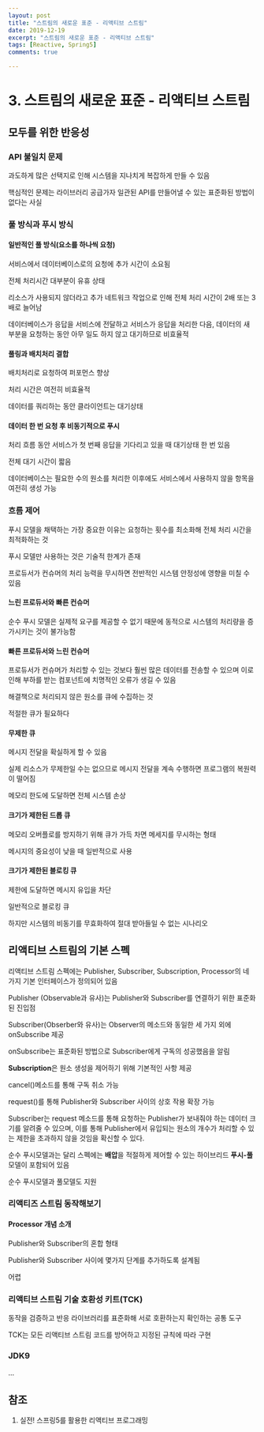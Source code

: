 ```yaml
---
layout: post
title: "스트림의 새로운 표준 - 리액티브 스트림"
date: 2019-12-19
excerpt: "스트림의 새로운 표준 - 리액티브 스트림"
tags: [Reactive, Spring5]
comments: true

---
```


# 3. 스트림의 새로운 표준 - 리액티브 스트림

## 모두를 위한 반응성

### API 불일치 문제

과도하게 많은 선택지로 인해 시스템을 지나치게 복잡하게 만들 수 있음

핵심적인 문제는 라이브러리 공급가자 일관된 API를 만들어낼 수 있는 표준화된 방법이 없다는 사실

### 풀 방식과 푸시 방식

#### 일반적인 풀 방식(요소를 하나씩 요청)

서비스에서 데이터베이스로의 요청에 추가 시간이 소요됨

전체 처리시간 대부분이 유휴 상태

리소스가 사용되지 않더라고 추가 네트워크 작업으로 인해 전체 처리 시간이 2배 또는 3배로 늘어남

데이터베이스가 응답을 서비스에 전달하고 서비스가 응답을 처리한 다음, 데이터의 새 부분을 요청하는 동안 아무 일도 하지 않고 대기하므로 비효율적

#### 풀링과 배치처리 결합

배치처리로 요청하여 퍼포먼스 향상

처리 시간은 여전히 비효율적

데이터를 쿼리하는 동안 클라이언트는 대기상태

#### 데이터 한 번 요청 후 비동기적으로 푸시

처리 흐름 동안 서비스가 첫 번째 응답을 기다리고 있을 때 대기상태 한 번 있음

전체 대기 시간이 짧음

데이터베이스는 필요한 수의 원소를 처리한 이후에도 서비스에서 사용하지 않을 항목을 여전히 생성 가능

### 흐름 제어

푸시 모델을 채택하는 가장 중요한 이유는 요청하는 횟수를 최소화해 전체 처리 시간을 최적화하는 것

푸시 모델만 사용하는 것은 기술적 한계가 존재

프로듀서가 컨슈머의 처리 능력을 무시하면 전반적인 시스템 안정성에 영향을 미칠 수 있음

#### 느린 프로듀서와 빠른 컨슈머

순수 푸시 모델은 실제적 요구를 제공할 수 없기 때문에 동적으로 시스템의 처리량을 증가시키는 것이 불가능함

#### 빠른 프로듀서와 느린 컨슈머

프로듀서가 컨슈머가 처리할 수 있는 것보다 훨씬 많은 데이터를 전송할 수 있으며 이로 인해 부하를 받는 컴포넌트에 치명적인 오류가 생길 수 있음

해결책으로 처리되지 않은 원소를 큐에 수집하는 것

적절한 큐가 필요하다

#### 무제한 큐

메시지 전달을 확실하게 할 수 있음

실제 리소스가 무제한일 수는 없으므로 메시지 전달을 계속 수행하면 프로그램의 복원력이 떨어짐

메모리 한도에 도달하면 전체 시스템 손상

#### 크기가 제한된 드롭 큐

메모리 오버플로를 방지하기 위해 큐가 가득 차면  메세지를 무시하는 형태

메시지의 중요성이 낮을 때 일반적으로 사용

#### 크기가 제한된 블로킹 큐

제한에 도달하면 메시지 유입을 차단

일반적으로 블로킹 큐

하지만 시스템의 비동기를 무효화하여 절대 받아들일 수 없는 시나리오

## 리액티브 스트림의 기본 스펙

리액티브 스트림 스펙에는 Publisher, Subscriber, Subscription, Processor의 네 가지 기본 인터페이스가 정의되어 있음

Publisher (Observable과 유사)는 Publisher와 Subscriber를 연결하기 위한 표준화된 진입점

Subscriber(Obserber와 유사)는 Observer의 메소드와 동일한 세 가지 외에 onSubscribe 제공

onSubscribe는 표준화된 방법으로 Subscriber에게 구독의 성공했음을 알림

**Subscription**은 원소 생성을 제어하기 위해 기본적인 사항 제공

cancel()메소드를 통해 구독 취소 가능

request()를 통해 Publisher와 Subscriber 사이의 상호 작용 확장 가능



Subscriber는 request 메소드를 통해 요청하는 Publisher가 보내줘야 하는 데이터 크기를 알려줄 수 있으며, 이를 통해 Publisher에서 유입되는 원소의 개수가 처리할 수 있는 제한을 초과하지 않을 것임을 확신할 수 있다.

순수 푸시모델과는 달리 스펙에는 **배압**을 적절하게 제어할 수 있는 하이브리드 **푸시-풀** 모델이 포함되어 있음

순수 푸시모델과 풀모델도 지원

### 리액티즈 스트림 동작해보기

#### Processor 개념 소개

Publisher와 Subscriber의 혼합 형태

Publisher와 Subscriber 사이에 몇가지 단계를 추가하도록 설계됨

어렵

### 리액티브 스트림 기술 호환성 키트(TCK)

동작을 검증하고 반응 라이브러리를 표준화해 서로 호환하는지 확인하는 공통 도구

TCK는 모든 리액티브 스트림 코드를 방어하고 지정된 규칙에 따라 구현

### JDK9

...

## 참조

1. 실전! 스프링5를 활용한 리액티브 프로그래밍